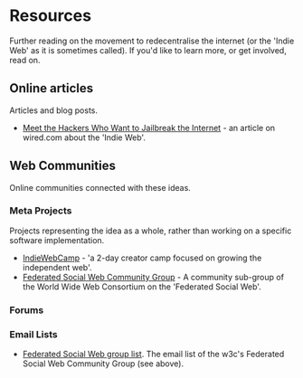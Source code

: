# Resources

Further reading on the movement to redecentralise the internet (or the 'Indie Web' as it is sometimes called). If you'd like to learn more, or get involved, read on.

## Online articles

Articles and blog posts.

* [Meet the Hackers Who Want to Jailbreak the Internet](http://www.wired.com/wiredenterprise/2013/08/indie-web/) - an article on wired.com about the 'Indie Web'.

## Web Communities

Online communities connected with these ideas.

### Meta Projects

Projects representing the idea as a whole, rather than working on a specific software implementation.

* [IndieWebCamp](http://indiewebcamp.com/) - 'a 2-day creator camp focused on growing the independent web'.
* [Federated Social Web Community Group](http://www.w3.org/community/fedsocweb/) - A community sub-group of the World Wide Web Consortium on the 'Federated Social Web'.

### Forums

### Email Lists

* [Federated Social Web group list](http://lists.w3.org/Archives/Public/public-fedsocweb/). The email list of the w3c's Federated Social Web Community Group (see above).
